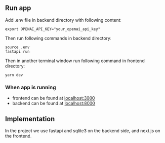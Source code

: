 ## Run app
Add .env file in backend directory with following content:

```
export OPENAI_API_KEY="your_openai_api_key"
```
Then run following commands in backend directory:
```
source .env
fastapi run
```
Then in another terminal window run following command in frontend directory:
```
yarn dev
```

### When app is running
- frontend can be found at [localhost:3000](localhost:3000)
- backend can be found at [localhost:8000](localhost:8000)

## Implementation

In the project we use fastapi and sqlite3 on the backend side, and next.js on the frontend.
